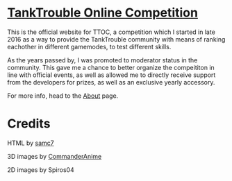 # [TankTrouble Online Competition](https://samc7.github.io/TTOC)
This is the official website for TTOC, a competition which I started in late 2016 as a way to
provide the TankTrouble community with means of ranking eachother in different gamemodes, to test
different skills.

As the years passed by, I was promoted to moderator status in the community. This gave me a chance 
to better organize the compeititon in line with official events, as well as allowed me to
directly receive support from the developers for prizes, as well as an exclusive yearly accessory.

For more info, head to the [About](https://samc7.github.io/TTOC/html/About.html) page.

# Credits
HTML by [samc7](https://github.com/samc7)

3D images by [CommanderAnime](https://github.com/CommanderAnime/)

2D images by Spiros04
